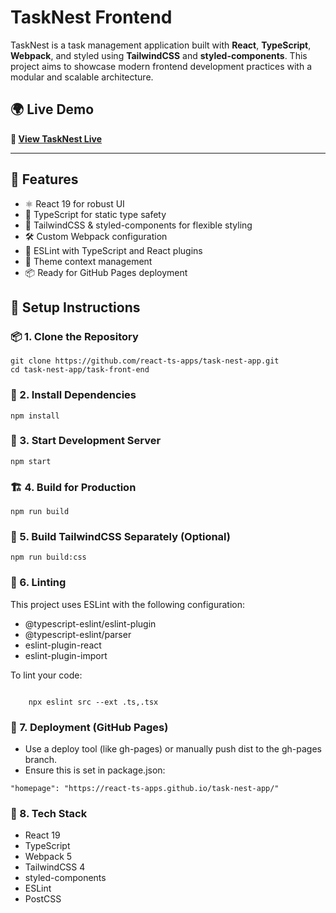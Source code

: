 # TaskNest Frontend

TaskNest is a task management application built with **React**, **TypeScript**, **Webpack**, and styled using **TailwindCSS** and **styled-components**. This project aims to showcase modern frontend development practices with a modular and scalable architecture.

## 🌍 Live Demo

**🔗 [View TaskNest Live](https://react-ts-apps.github.io/task-nest-app/)**

---

## 🚀 Features

- ⚛️ React 19 for robust UI
- 🔷 TypeScript for static type safety
- 🎨 TailwindCSS & styled-components for flexible styling
- 🛠️ Custom Webpack configuration
- 🧩 ESLint with TypeScript and React plugins
- 🔄 Theme context management
- 📦 Ready for GitHub Pages deployment

## 🧩 Setup Instructions

### 📦 1. Clone the Repository

<pre><code>git clone https://github.com/react-ts-apps/task-nest-app.git
cd task-nest-app/task-front-end</code></pre>

###  🔧 2. Install Dependencies
<pre><code>npm install</code></pre>
### 🚀 3. Start Development Server
<pre><code>npm start</code></pre>
### 🏗️ 4. Build for Production
<pre><code>npm run build</code></pre>
### 🎨 5. Build TailwindCSS Separately (Optional)
<pre><code>npm run build:css</code></pre>
### 🧪 6. Linting
This project uses ESLint with the following configuration:

- @typescript-eslint/eslint-plugin
- @typescript-eslint/parser
- eslint-plugin-react
- eslint-plugin-import

To lint your code:
<pre><code>
    npx eslint src --ext .ts,.tsx</code></pre>

###  🔗 7. Deployment (GitHub Pages)
- Use a deploy tool (like gh-pages) or manually push dist to the gh-pages branch.
- Ensure this is set in package.json:
<pre><code>"homepage": "https://react-ts-apps.github.io/task-nest-app/"</code></pre>


###  🧰 8. Tech Stack

- React 19
- TypeScript
- Webpack 5
- TailwindCSS 4
- styled-components
- ESLint
- PostCSS



